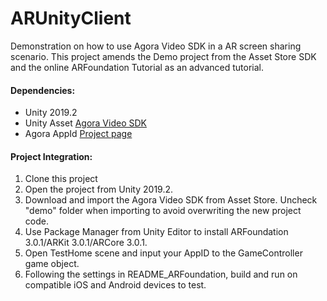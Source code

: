 # ARUnityClient
Demonstration on how to use Agora Video SDK in a AR screen sharing scenario. This project amends the Demo project from the Asset Store SDK and the online ARFoundation Tutorial as an advanced tutorial.

#### Dependencies:
- Unity 2019.2 
- Unity Asset [Agora Video SDK](https://assetstore.unity.com/packages/tools/video/agora-video-sdk-for-unity-134502)
- Agora AppId [Project page](https://console.agora.io/projects)

#### Project Integration:
1. Clone this project
2. Open the project from Unity 2019.2.  
3. Download and import the Agora Video SDK from Asset Store.  Uncheck "demo" folder when importing to avoid overwriting the new project code.
4. Use Package Manager from Unity Editor to install ARFoundation 3.0.1/ARKit 3.0.1/ARCore 3.0.1.
5. Open TestHome scene and input your AppID to the GameController game object.
6. Following the settings in README_ARFoundation, build and run on compatible iOS and Android devices to test.

